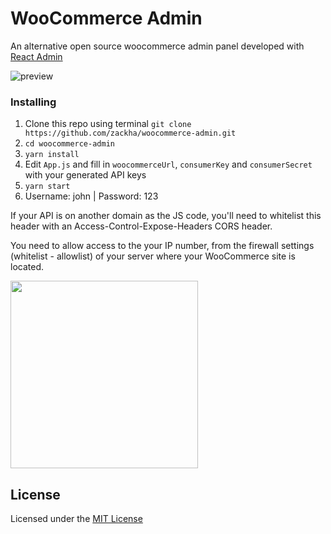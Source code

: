 # WooCommerce Admin 

An alternative open source woocommerce admin panel developed with [React Admin](https://github.com/marmelab/react-admin)

![preview](https://raw.githubusercontent.com/zackha/woocommerce-admin/master/preview2.png)

### Installing

1. Clone this repo using terminal `git clone https://github.com/zackha/woocommerce-admin.git`
2. `cd woocommerce-admin`
3. `yarn install`
4. Edit `App.js` and fill in `woocommerceUrl`, `consumerKey` and `consumerSecret` with your generated API keys
5. `yarn start`
6. Username: john | Password: 123 

If your API is on another domain as the JS code, you'll need to whitelist this header with an Access-Control-Expose-Headers CORS header.

You need to allow access to the your IP number, from the firewall settings (whitelist - allowlist) of your server where your WooCommerce site is located.

<img src="https://raw.githubusercontent.com/zackha/zackha/main/woocommerce-admin.gif" height="300px">

## License  

Licensed under the [MIT License](https://github.com/zackha/woocommerce-admin/blob/master/LICENSE)
